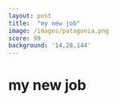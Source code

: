 ```yaml
---
layout: post
title:  "my new job"
image: /images/patagonia.png
score: 99
background: '14,28,144'
---
```


# my new job
